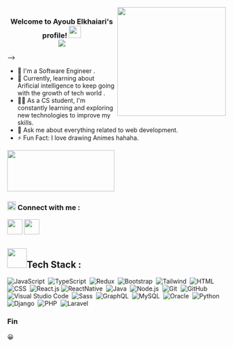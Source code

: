 <img width="250" align="right" src="https://media.tenor.com/fCtJQR5AnYUAAAAi/one-piece-monkey-d-luffy.gif">

<h3 align="center" >
  Welcome to Ayoub Elkhaiari's profile!
  <img src="https://media.giphy.com/media/hvRJCLFzcasrR4ia7z/giphy.gif" width="28">
<!--   <img src="https://komarev.com/ghpvc/?username=AyoubElkhaiari&style=flat-square&label=VIEWS"> -->
  <br>
  <img   src="https://readme-typing-svg.demolab.com/?font=Kalam&weight=700&pause=1000&color=2196F3&center=true&width=435&lines=Hey%2C+I'm+Ayoub+Elkhaiari!;I'm+a+Full-Stack+Web+Developer;I'm a Cross-Platform+Mobile+Developer!;Welcome to my GitHub profile, Enjoy!" style="color:mix" />

</h3>



<!-- <p align="center">
<!--   <a href="https://github.com/DenverCoder1/readme-typing-svg"><img src="https://readme-typing-svg.herokuapp.com/?lines=Full-stack%20web%20developer;Always%20learning%20new%20things&font=Fira%20Code&center=true&width=440&height=45&color=f75c7e&vCenter=true&size=22"></a> -->
<!--   <img  width="50%" src="https://readme-typing-svg.demolab.com/?lines=Hey%2C+I'm+Ayoub+Elkhaiari!;I'm+a+Full-Stack+Web+Developer;I'm a Cross-Platform+Mobile+Developer!;Welcome+to+my+profile!" style="color:mix" /> -->
</p>  -->

- 🏢 I'm a Software Engineer .
- 🏢 Currently, learning about Arificial intelligence to keep going with the growth of tech world .
- 👨‍💻 As a CS student, I'm constantly learning and exploring new technologies to improve my skills.
- 💬 Ask me about everything related to web development.
- ⚡ Fun Fact: I love drawing Animes hahaha.

<img align="center" src="https://github.com/Govindv7555/Govindv7555/blob/main/49e76e0596857673c5c80c85b84394c1.gif" width=70%  height=95px>



<h3><img src="https://media.giphy.com/media/5WJ6SOKeNKrSzblU4R/giphy.gif" width=20> Connect with me : </h3>


<a href="https://www.linkedin.com/in/ayoub-elkhaiari-69b876245/" target="_blank" ><img  width = "35" height = "35" src="https://cdn-icons-png.flaticon.com/512/174/174857.png" /></a>
<a href="https://www.instagram.com/Unlimited_Soosky/" target="_blank" ><img src="https://www.transparentpng.com/thumb/logo-instagram/kuQpOb-logo-instagram-images.png" width = "35" height = "35"/></a>
<h2><img src="https://media.giphy.com/media/jSKBmKkvo2dPQQtsR1/giphy.gif" width=45>Tech Stack : </h2>

![JavaScript](https://img.shields.io/badge/-JavaScript-05122A?style=flat&logo=javascript)&nbsp;
![TypeScript](https://img.shields.io/badge/-TypeScript-05122A?style=flat&logo=typescript)&nbsp;
![Redux](https://img.shields.io/badge/-Redux-05122A?style=flat&logo=redux)&nbsp;
![Bootstrap](https://img.shields.io/badge/-Bootstrap-05122A?style=flat&logo=bootstrap&logoColor=563D7C)&nbsp;
![Tailwind](https://img.shields.io/badge/-Tailwind-05122A?style=flat&logo=tailwind&logoColor=563D7C)&nbsp;
![HTML](https://img.shields.io/badge/-HTML-05122A?style=flat&logo=HTML5)&nbsp;
![CSS](https://img.shields.io/badge/-CSS-05122A?style=flat&logo=CSS3&logoColor=1572B6)&nbsp;
![React.js](https://img.shields.io/badge/-React-05122A?style=flat&logo=react)
![ReactNative](https://img.shields.io/badge/-ReactNative-05122A?style=flat&logo=ReactNative)&nbsp;
![Java](https://img.shields.io/badge/-Java-05122A?style=flat&logo=java)&nbsp;
![Node.js](https://img.shields.io/badge/-Node.js-05122A?style=flat&logo=node.js&logoColor=339933)&nbsp;
![Git](https://img.shields.io/badge/-Git-05122A?style=flat&logo=git)&nbsp;
![GitHub](https://img.shields.io/badge/-GitHub-05122A?style=flat&logo=github)&nbsp;
![Visual Studio Code](https://img.shields.io/badge/-Visual%20Studio%20Code-05122A?style=flat&logo=visual-studio-code&logoColor=007ACC)&nbsp;
![Sass](https://img.shields.io/badge/-Sass-05122A?style=flat&logo=sass)&nbsp;
![GraphQL](https://img.shields.io/badge/-GraphQL-05122A?style=flat&logo=GraphQL)&nbsp;
![MySQL](https://img.shields.io/badge/-MySQL-05122A?style=flat&logo=MySQL)&nbsp;
![Oracle](https://img.shields.io/badge/-Oracle-05122A?style=flat&logo=oracle)&nbsp;
![Python](https://img.shields.io/badge/-Python%20-05122A?style=flat&logo=python)&nbsp;
![Django](https://img.shields.io/badge/-Django%20-05122A?style=flat&logo=Django)&nbsp;
![PHP](https://img.shields.io/badge/-PHP%20-05122A?style=flat&logo=PHP)&nbsp;
![Laravel](https://img.shields.io/badge/-Laravel%20-05122A?style=flat&logo=laravel)&nbsp;




<h3>Fin</h3>

<p>&#128512;</p>



